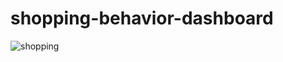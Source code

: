 # shopping-behavior-dashboard

![shopping](https://github.com/vivdroid242/shopping-behavior-dashboard/assets/56084066/f86e642e-b23a-408e-be39-3c6dc4b8c02a)
